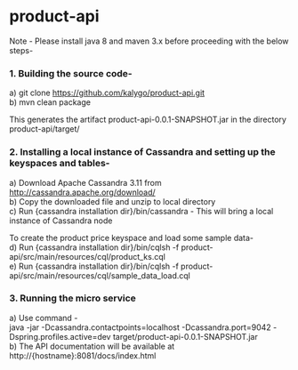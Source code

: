 # product-api 

Note - Please install java 8 and maven 3.x before proceeding with the below steps-

### 1. Building the source code-

a) git clone https://github.com/kalygo/product-api.git
<br>
b) mvn clean package

This generates the artifact product-api-0.0.1-SNAPSHOT.jar in the directory product-api/target/

### 2. Installing a local instance of Cassandra and setting up the keyspaces and tables-

a) Download Apache Cassandra 3.11 from http://cassandra.apache.org/download/
<br>
b) Copy the downloaded file and unzip to local directory
<br>
c) Run {cassandra installation dir}/bin/cassandra - This will bring a local instance of Cassandra node
<br>

To create the product price keyspace and load some sample data-
<br>
d) Run {cassandra installation dir}/bin/cqlsh -f product-api/src/main/resources/cql/product_ks.cql
<br>
e) Run {cassandra installation dir}/bin/cqlsh -f product-api/src/main/resources/cql/sample_data_load.cql
<br>
### 3. Running the micro service

a) Use command -
<br>
java -jar -Dcassandra.contactpoints=localhost -Dcassandra.port=9042 -Dspring.profiles.active=dev target/product-api-0.0.1-SNAPSHOT.jar
<br>
b) The API documentation will be available at http://{hostname}:8081/docs/index.html

